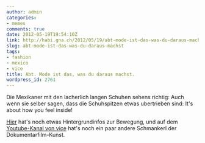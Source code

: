 ```yaml
---
author: admin
categories:
- memes
comments: true
date: 2012-05-19T19:54:10Z
link: http://habi.gna.ch/2012/05/19/abt-mode-ist-das-was-du-daraus-machst/
slug: abt-mode-ist-das-was-du-daraus-machst
tags:
- fashion
- mexico
- vice
title: Abt. Mode ist das, was du daraus machst.
wordpress_id: 2761
---
```


Die Mexikaner mit den lacherlich langen Schuhen sehens richtig: Auch wenn sie selber sagen, dass die Schuhspitzen etwas ubertrieben sind: It's about how you feel inside!



[Hier](http://www.vice.com/read/look-at-these-fucking-boots-721-v18n3) hat's noch etwas Hintergrundinfos zur Bewegung, und auf dem [Youtube-Kanal von vice](https://www.youtube.com/vice) hat's noch ein paar andere Schmankerl der Dokumentarfilm-Kunst.
